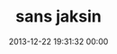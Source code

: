 ---
title: "sans jaksin"
date: 2013-12-22 19:31:32 00:00
permalink: /hypocritezombie
twitter: "hypocritezombie"
likes: [2100,1888,874,1868,1988]
id: 2113
gravatar: "http://www.gravatar.com/avatar/6261aa312403bf30468bc496814b166c"
---